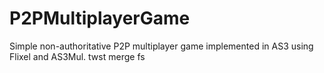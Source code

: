 P2PMultiplayerGame
==================

Simple non-authoritative P2P multiplayer game implemented in AS3 using Flixel and AS3Mul.
twst merge
fs 
